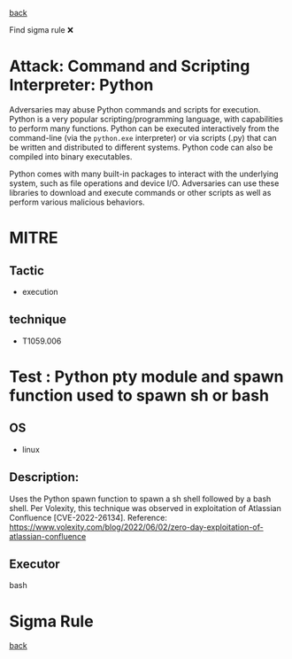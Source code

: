 
[back](../index.md)

Find sigma rule :x: 

# Attack: Command and Scripting Interpreter: Python 

Adversaries may abuse Python commands and scripts for execution. Python is a very popular scripting/programming language, with capabilities to perform many functions. Python can be executed interactively from the command-line (via the <code>python.exe</code> interpreter) or via scripts (.py) that can be written and distributed to different systems. Python code can also be compiled into binary executables.

Python comes with many built-in packages to interact with the underlying system, such as file operations and device I/O. Adversaries can use these libraries to download and execute commands or other scripts as well as perform various malicious behaviors.

# MITRE
## Tactic
  - execution


## technique
  - T1059.006


# Test : Python pty module and spawn function used to spawn sh or bash
## OS
  - linux


## Description:
Uses the Python spawn function to spawn a sh shell followed by a bash shell. Per Volexity, this technique was observed in exploitation of Atlassian Confluence [CVE-2022-26134]. Reference: https://www.volexity.com/blog/2022/06/02/zero-day-exploitation-of-atlassian-confluence


## Executor
bash

# Sigma Rule


[back](../index.md)
